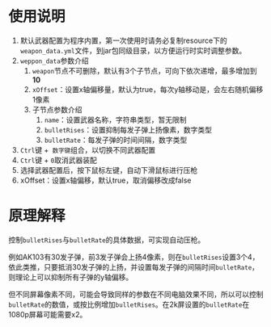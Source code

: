 # 使用说明

1. 默认武器配置为程序内置，第一次使用时请务必复制resource下的`weapon_data.yml`文件，到jar包同级目录，以方便运行时实时调整参数。
2. `weppon_data`参数介绍
   1. `weapon`节点不可删除，默认有3个子节点，可向下依次递增，最多增加到**10**
   2. `xOffset`：设置x轴偏移量，默认为true，每次y轴移动是，会左右随机偏移1像素
   3. 子节点参数介绍
      1. `name`：设置武器名称，字符串类型，暂无限制
      2. `bulletRises`：设置抑制每发子弹上扬像素，数字类型
      3. `bulletRate`：每发子弹的时间间隔，数字类型
3. `Ctrl`键 +` 数字键`组合，以切换不同武器配置
4. `Ctrl`键 + `0`取消武器装配
5. 选择武器配置后，按下鼠标左键，自动下滑鼠标进行压枪
6. xOffset：设置x轴偏移，默认true，取消偏移改成false

# 原理解释

控制`bulletRises`与`bulletRate`的具体数据，可实现自动压枪。

例如AK103有30发子弹，前3发子弹会上扬4像素，则在`bulletRises`设置3个4，依此类推，只要抵消30发子弹的上扬，并设置每发子弹的间隔时间`bulletRate`，则理论上可以抑制所有子弹的y轴偏移。

但不同屏幕像素不同，可能会导致同样的参数在不同电脑效果不同，所以可以控制`bulletRate`的数值，或按比例增加`bulletRises`。在2k屏设置的`bulletRate`在1080p屏幕可能需要x2。

